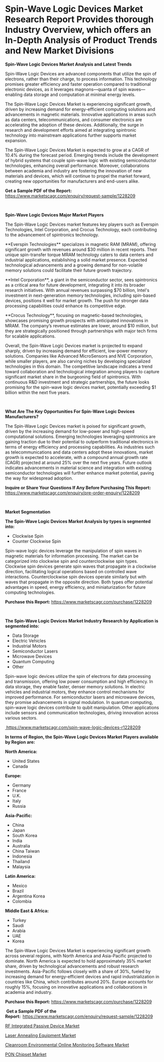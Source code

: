 <p><h1>Spin-Wave Logic Devices Market Research Report Provides thorough Industry Overview, which offers an In-Depth Analysis of Product Trends and New Market Divisions</h1></p><p><strong>Spin-Wave Logic Devices Market Analysis and Latest Trends</strong></p>
<p><p>Spin-Wave Logic Devices are advanced components that utilize the spin of electrons, rather than their charge, to process information. This technology promises greater efficiency and faster operation compared to traditional electronic devices, as it leverages magnons—quanta of spin waves—enabling data storage and computation at minimal energy levels. </p><p>The Spin-Wave Logic Devices Market is experiencing significant growth, driven by increasing demand for energy-efficient computing solutions and advancements in magnetic materials. Innovative applications in areas such as data centers, telecommunications, and consumer electronics are accelerating the adoption of these devices. Additionally, the surge in research and development efforts aimed at integrating spintronic technology into mainstream applications further supports market expansion.</p><p>The Spin-Wave Logic Devices Market is expected to grow at a CAGR of 10.4% during the forecast period. Emerging trends include the development of hybrid systems that couple spin-wave logic with existing semiconductor technologies, enhancing overall performance. Moreover, collaborations between academia and industry are fostering the innovation of new materials and devices, which will continue to propel the market forward, creating new opportunities for manufacturers and end-users alike.</p></p>
<p><strong>Get a Sample PDF of the Report:&nbsp;</strong> <a href="https://www.marketscagr.com/enquiry/request-sample/1228209?utm_campaign=2114&utm_medium=2&utm_source=Github&utm_content=ia&utm_term=06042025&utm_id=spin-wave-logic-devices">https://www.marketscagr.com/enquiry/request-sample/1228209</a></p>
<p>&nbsp;</p>
<p><strong>Spin-Wave Logic Devices Major Market Players</strong></p>
<p><p>The Spin-Wave Logic Devices market features key players such as Everspin Technologies, Intel Corporation, and Crocus Technology, each contributing to the advancement of spintronics technology. </p><p>**Everspin Technologies** specializes in magnetic RAM (MRAM), offering significant growth with revenues around $30 million in recent reports. Their unique spin-transfer torque MRAM technology caters to data centers and industrial applications, establishing a solid market presence. Expected technological advancements and a growing demand for non-volatile memory solutions could facilitate their future growth trajectory.</p><p>**Intel Corporation**, a giant in the semiconductor sector, sees spintronics as a critical area for future development, integrating it into its broader research initiatives. With annual revenues surpassing $70 billion, Intel's investment in next-generation memory technologies, including spin-based devices, positions it well for market growth. The push for stronger data processing capabilities could enhance its competitive edge.</p><p>**Crocus Technology**, focusing on magnetic-based technologies, showcases promising growth prospects with anticipated innovations in MRAM. The company’s revenue estimates are lower, around $10 million, but they are strategically positioned through partnerships with major tech firms for scalable applications.</p><p>Overall, the Spin-Wave Logic Devices market is projected to expand sharply, driven by increasing demand for efficient, low-power memory solutions. Companies like Advanced MicroSensors and NVE Corporation, while smaller players, are also carving niches by developing specialized technologies in this domain. The competitive landscape indicates a trend toward collaboration and technological integration among players to capture significant market share in the burgeoning field of spintronics. With continuous R&D investment and strategic partnerships, the future looks promising for the spin-wave logic devices market, potentially exceeding $1 billion within the next five years.</p></p>
<p>&nbsp;</p>
<p><strong>What Are The Key Opportunities For Spin-Wave Logic Devices Manufacturers?</strong></p>
<p><p>The Spin-Wave Logic Devices market is poised for significant growth, driven by the increasing demand for low-power and high-speed computational solutions. Emerging technologies leveraging spintronics are gaining traction due to their potential to outperform traditional electronics in terms of energy efficiency and processing capabilities. As industries such as telecommunications and data centers adopt these innovations, market growth is expected to accelerate, with a compound annual growth rate (CAGR) projected at around 25% over the next five years. Future outlook indicates advancements in material science and integration with existing semiconductor technologies will further enhance market potential, paving the way for widespread adoption.</p></p>
<p><strong>Inquire or Share Your Questions If Any Before Purchasing This Report:</strong> <a href="https://www.marketscagr.com/enquiry/pre-order-enquiry/1228209?utm_campaign=2114&utm_medium=2&utm_source=Github&utm_content=ia&utm_term=06042025&utm_id=spin-wave-logic-devices">https://www.marketscagr.com/enquiry/pre-order-enquiry/1228209</a></p>
<p>&nbsp;</p>
<p><strong>Market Segmentation</strong></p>
<p><strong>The Spin-Wave Logic Devices Market Analysis by types is segmented into:</strong></p>
<p><ul><li>Clockwise Spin</li><li>Counter Clockwise Spin</li></ul></p>
<p><p>Spin-wave logic devices leverage the manipulation of spin waves in magnetic materials for information processing. The market can be categorized into clockwise spin and counterclockwise spin types. Clockwise spin devices generate spin waves that propagate in a clockwise direction, facilitating logical operations based on controlled wave interactions. Counterclockwise spin devices operate similarly but with waves that propagate in the opposite direction. Both types offer potential advantages in speed, energy efficiency, and miniaturization for future computing technologies.</p></p>
<p><strong>Purchase this Report:&nbsp;</strong><a href="https://www.marketscagr.com/purchase/1228209?utm_campaign=2114&utm_medium=2&utm_source=Github&utm_content=ia&utm_term=06042025&utm_id=spin-wave-logic-devices">https://www.marketscagr.com/purchase/1228209</a></p>
<p>&nbsp;</p>
<p><strong>The Spin-Wave Logic Devices Market Industry Research by Application is segmented into:</strong></p>
<p><ul><li>Data Storage</li><li>Electric Vehicles</li><li>Industrial Motors</li><li>Semiconductor Lasers</li><li>Microwave Devices</li><li>Quantum Computing</li><li>Other</li></ul></p>
<p><p>Spin-wave logic devices utilize the spin of electrons for data processing and transmission, offering low power consumption and high efficiency. In data storage, they enable faster, denser memory solutions. In electric vehicles and industrial motors, they enhance control mechanisms for improved performance. For semiconductor lasers and microwave devices, they promise advancements in signal modulation. In quantum computing, spin-wave logic devices contribute to qubit manipulation. Other applications include sensors and communication technologies, driving innovation across various sectors.</p></p>
<p><a href="https://www.marketscagr.com/spin-wave-logic-devices-r1228209?utm_campaign=2114&utm_medium=2&utm_source=Github&utm_content=ia&utm_term=06042025&utm_id=spin-wave-logic-devices">&nbsp;https://www.marketscagr.com/spin-wave-logic-devices-r1228209</a></p>
<p><strong>In terms of Region, the Spin-Wave Logic Devices Market Players available by Region are:</strong></p>
<p>
    <p> <strong> North America: </strong>
        <ul>
            <li>United States</li>
            <li>Canada</li>
        </ul>
        </p> 
    <p> <strong> Europe: </strong>
        <ul>
            <li>Germany</li>
            <li>France</li>
            <li>U.K.</li>
            <li>Italy</li>
            <li>Russia</li>
        </ul>
        </p> 
    <p> <strong> Asia-Pacific: </strong>
        <ul>
            <li>China</li>
            <li>Japan</li>
            <li>South Korea</li>
            <li>India</li>
            <li>Australia</li>
            <li>China Taiwan</li>
            <li>Indonesia</li>
            <li>Thailand</li>
            <li>Malaysia</li>
        </ul>
        </p> 
    <p> <strong> Latin America: </strong>
        <ul>
            <li>Mexico</li>
            <li>Brazil</li>
            <li>Argentina Korea</li>
            <li>Colombia</li>
        </ul>
        </p> 
    <p> <strong> Middle East & Africa: </strong>
        <ul>
            <li>Turkey</li>
            <li>Saudi</li>
            <li>Arabia</li>
            <li>UAE</li>
            <li>Korea</li>
        </ul>
    </p>
    </p>
<p><p>The Spin-Wave Logic Devices Market is experiencing significant growth across several regions, with North America and Asia-Pacific projected to dominate. North America is expected to hold approximately 35% market share, driven by technological advancements and robust research investments. Asia-Pacific follows closely with a share of 30%, fueled by increasing demand for energy-efficient devices and rapid industrialization in countries like China, which contributes around 20%. Europe accounts for roughly 15%, focusing on innovative applications and collaborations in academia and industry.</p></p>
<p><strong>Purchase this Report: </strong><a href="https://www.marketscagr.com/purchase/1228209?utm_campaign=2114&utm_medium=2&utm_source=Github&utm_content=ia&utm_term=06042025&utm_id=spin-wave-logic-devices">https://www.marketscagr.com/purchase/1228209</a></p>
<p>&nbsp;<strong>Get a Sample PDF of the Report:&nbsp;&nbsp;</strong><a href="https://www.marketscagr.com/enquiry/request-sample/1228209?utm_campaign=2114&utm_medium=2&utm_source=Github&utm_content=ia&utm_term=06042025&utm_id=spin-wave-logic-devices">https://www.marketscagr.com/enquiry/request-sample/1228209</a></p>
<p><strong></strong></p>
<p><p><a href="https://github.com/tamvrosiya/Market-Research-Report-List-6/blob/main/rf-integrated-passive-device-market.md?utm_campaign=2114&utm_medium=2&utm_source=Github&utm_content=ia&utm_term=06042025&utm_id=spin-wave-logic-devices">RF Integrated Passive Device Market</a></p><p><a href="https://github.com/krookplier6h/Market-Research-Report-List-1/blob/main/laser-annealing-equipment-market.md?utm_campaign=2114&utm_medium=2&utm_source=Github&utm_content=ia&utm_term=06042025&utm_id=spin-wave-logic-devices">Laser Annealing Equipment Market</a></p><p><a href="https://github.com/pizolina/Market-Research-Report-List-7/blob/main/cleanroom-environmental-online-monitoring-software-market.md?utm_campaign=2114&utm_medium=2&utm_source=Github&utm_content=ia&utm_term=06042025&utm_id=spin-wave-logic-devices">Cleanroom Environmental Online Monitoring Software Market</a></p><p><a href="https://github.com/anejaryaan8m/Market-Research-Report-List-1/blob/main/pon-chipset-market.md?utm_campaign=2114&utm_medium=2&utm_source=Github&utm_content=ia&utm_term=06042025&utm_id=spin-wave-logic-devices">PON Chipset Market</a></p></p>